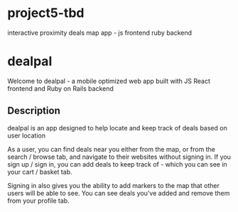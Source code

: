 # project5-tbd
interactive proximity deals map app - js frontend ruby backend

# dealpal
Welcome to dealpal - a mobile optimized web app built with JS React frontend and Ruby on Rails backend

## Description
dealpal is an app designed to help locate and keep track of deals based on user location

As a user, you can find deals near you either from the map, or from the search / browse tab, and navigate to their websites without signing in. If you sign up / sign in, you can add deals to keep track of - which you can see in your cart / basket tab. 

Signing in also gives you the ability to add markers to the map that other users will be able to see. You can see deals you've added and remove them from your profile tab.
